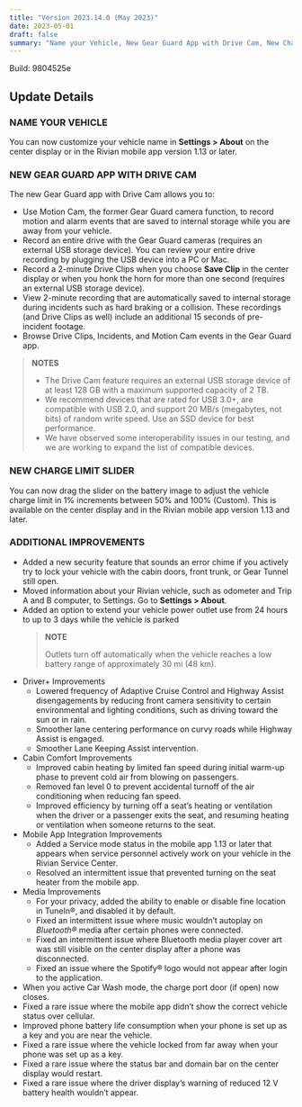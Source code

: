 ```yaml
---
title: "Version 2023.14.0 (May 2023)"
date: 2023-05-01
draft: false
summary: "Name your Vehicle, New Gear Guard App with Drive Cam, New Charge Limit Slider, Additional Improvements"
---
```

Build: 9804525e

## Update Details

### NAME YOUR VEHICLE
You can now customize your vehicle name in **Settings > About** on the center display or in the Rivian mobile app version 1.13 or later.

### NEW GEAR GUARD APP WITH DRIVE CAM
The new Gear Guard app with Drive Cam allows you to:

* Use Motion Cam, the former Gear Guard camera function, to record motion and alarm events that are saved to internal storage while you are away from your vehicle.
* Record an entire drive with the Gear Guard cameras (requires an external USB storage device). You can review your entire drive recording by plugging the USB device into a PC or Mac.
* Record a 2-minute Drive Clips when you choose **Save Clip** in the center display or when you honk the horn for more than one second (requires an external USB storage device).
* View 2-minute recording that are automatically saved to internal storage during incidents such as hard braking or a collision. These recordings (and Drive Clips as well) include an additional 15 seconds of pre-incident footage.
* Browse Drive Clips, Incidents, and Motion Cam events in the Gear Guard app.

> **NOTES**
> * The Drive Cam feature requires an external USB storage device of at least 128 GB with a maximum supported capacity of 2 TB.
> * We recommend devices that are rated for USB 3.0+, are compatible with USB 2.0, and support 20 MB/s (megabytes, not bits) of random write speed. Use an SSD device for best performance.
  > * We have observed some interoperability issues in our testing, and we are working to expand the list of compatible devices.

### NEW CHARGE LIMIT SLIDER
You can now drag the slider on the battery image to adjust the vehicle charge limit in 1% increments between 50% and 100% (Custom). This is available on the center display and in the Rivian mobile app version 1.13 and later.

### ADDITIONAL IMPROVEMENTS
* Added a new security feature that sounds an error chime if you actively try to lock your vehicle with the cabin doors, front trunk, or Gear Tunnel still open.
* Moved information about your Rivian vehicle, such as odometer and Trip A and B computer, to Settings. Go to **Settings > About**.
* Added an option to extend your vehicle power outlet use from 24 hours to up to 3 days while the vehicle is parked
  >**NOTE**
  >
  >Outlets turn off automatically when the vehicle reaches a low battery range of approximately 30 mi (48 km).
* Driver+ Improvements
  * Lowered frequency of Adaptive Cruise Control and Highway Assist disengagements by reducing front camera sensitivity to certain environmental and lighting conditions, such as driving toward the sun or in rain.
  * Smoother lane centering performance on curvy roads while Highway Assist is engaged.
  * Smoother Lane Keeping Assist intervention.
* Cabin Comfort Improvements
  * Improved cabin heating by limited fan speed during initial warm-up phase to prevent cold air from blowing on passengers.
  * Removed fan level 0 to prevent accidental turnoff of the air conditioning when reducing fan speed.
  * Improved efficiency by turning off a seat’s heating or ventilation when the driver or a passenger exits the seat, and resuming heating or ventilation when someone returns to the seat.
* Mobile App Integration Improvements
  * Added a Service mode status in the mobile app 1.13 or later that appears when service personnel actively work on your vehicle in the Rivian Service Center.
  * Resolved an intermittent issue that prevented turning on the seat heater from the mobile app.
* Media Improvements
  * For your privacy, added the ability to enable or disable fine location in TuneIn®, and disabled it by default.
  * Fixed an intermittent issue where music wouldn’t autoplay on *Bluetooth®* media after certain phones were connected.
  * Fixed an intermittent issue where Bluetooth media player cover art was still visible on the center display after a phone was disconnected.
  * Fixed an issue where the Spotify® logo would not appear after login to the application.
* When you active Car Wash mode, the charge port door (if open) now closes.
* Fixed a rare issue where the mobile app didn’t show the correct vehicle status over cellular.
* Improved phone battery life consumption when your phone is set up as a key and you are near the vehicle.
* Fixed a rare issue where the vehicle locked from far away when your phone was set up as a key.
* Fixed a rare issue where the status bar and domain bar on the center display would restart.
* Fixed a rare issue where the driver display’s warning of reduced 12 V battery health wouldn’t appear.